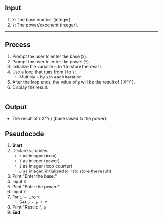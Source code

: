 

## **Input**
1. `X`: The base number (integer).
2. `Y`: The power/exponent (integer).

---

## **Process**
1. Prompt the user to enter the base (`X`).
2. Prompt the user to enter the power (`Y`).
3. Initialize the variable `p` to 1 to store the result.
4. Use a loop that runs from 1 to `Y`:
   - Multiply `p` by `X` in each iteration.
5. After the loop ends, the value of `p` will be the result of \( X^Y \).
6. Display the result.

---

## **Output**
- The result of \( X^Y \) (base raised to the power).



## **Pseudocode**

1. **Start**
2. Declare variables:
   - `X` as integer (base)
   - `Y` as integer (power)
   - `i` as integer (loop counter)
   - `p` as integer, initialized to 1 (to store the result)
3. Print "Enter the base:"
4. Input `X`
5. Print "Enter the power:"
6. Input `Y`
7. For `i = 1` to `Y`:
   - Set `p = p * X`
8. Print "Result: ", `p`
9. **End**




